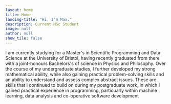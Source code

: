 ```yaml
---
layout: home
title: Home
landing-title: "Hi, I'm Max."
description: Current MSc Student
image: null
author: null
show_tile: false
---
```


I am currently studying for a Master's in Scientific Programming and Data Science at the University of Bristol, having recently graduated from there with a joint-honours Bachelors's of science in Physics and Philosophy. Over the course of my undergraduate studies, I further developed my strong mathematical ability, while also gaining practical problem-solving skills and an ability to understand and assess complex abstract issues. These are skills that I continued to build on during my postgraduate work, in which I gained practical experience in programming, particuarly within machine learning, data analysis and co-operative software development
